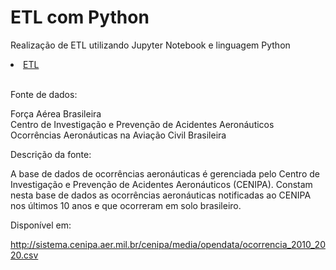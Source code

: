 # ETL com Python
Realização de ETL utilizando Jupyter Notebook e linguagem Python
<li><a href="https://github.com/marcocesardasilva/etl_com_python/blob/main/etl_cenipa_com_python.ipynb">ETL</a></li><br>

Fonte de dados:

Força Aérea Brasileira<br>
Centro de Investigação e Prevenção de Acidentes Aeronáuticos<br>
Ocorrências Aeronáuticas na Aviação Civil Brasileira<br>

Descrição da fonte:

A base de dados de ocorrências aeronáuticas é gerenciada pelo Centro de Investigação e Prevenção de Acidentes Aeronáuticos (CENIPA). Constam nesta base de dados as ocorrências aeronáuticas notificadas ao CENIPA nos últimos 10 anos e que ocorreram em solo brasileiro.

Disponível em:

http://sistema.cenipa.aer.mil.br/cenipa/media/opendata/ocorrencia_2010_2020.csv
